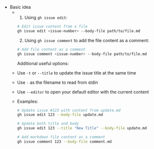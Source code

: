 - Basic idea
	- 1. Using `gh issue edit`:
	  ~~~bash
	  # Edit issue content from a file
	  gh issue edit <issue-number> --body-file path/to/file.md
	  ~~~
	  
	  2. Using `gh issue comment` to add the file content as a comment:
	  ~~~bash
	  # Add file content as a comment
	  gh issue comment <issue-number> --body-file path/to/file.md
	  ~~~
	  
	  Additional useful options:
	- Use `-t` or `--title` to update the issue title at the same time
	- Use `-` as the filename to read from stdin
	- Use `--editor` to open your default editor with the current content
	- Examples:
	  ~~~bash
	  # Update issue #123 with content from update.md
	  gh issue edit 123 --body-file update.md
	  
	  # Update both title and body
	  gh issue edit 123 --title "New Title" --body-file update.md
	  
	  # Add markdown file content as a comment
	  gh issue comment 123 --body-file comment.md
	  ~~~